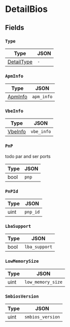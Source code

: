 # DetailBios



## Fields


### `Type`



| Type | JSON |
| ---- | -----------|
| [DetailType](detail_type.md) | `-` |

### `ApmInfo`



| Type | JSON |
| ---- | -----------|
| [ApmInfo](apm_info.md) | `apm_info` |

### `VbeInfo`



| Type | JSON |
| ---- | -----------|
| [VbeInfo](vbe_info.md) | `vbe_info` |

### `PnP`

todo par and ser ports


| Type | JSON |
| ---- | -----------|
| bool | `pnp` |

### `PnPId`



| Type | JSON |
| ---- | -----------|
| uint | `pnp_id` |

### `LbaSupport`



| Type | JSON |
| ---- | -----------|
| bool | `lba_support` |

### `LowMemorySize`



| Type | JSON |
| ---- | -----------|
| uint | `low_memory_size` |

### `SmbiosVersion`



| Type | JSON |
| ---- | -----------|
| uint | `smbios_version` |
